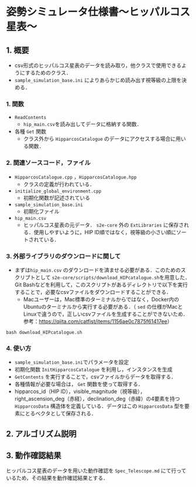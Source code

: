 # 姿勢シミュレータ仕様書～ヒッパルコス星表～

## 1.  概要
- csv形式のヒッパルコス星表のデータを読み取り，他クラスで使用できるようにするためのクラス．
- `sample_simulation_base.ini` によりあらかじめ読み出す視等級の上限を決める．
### 1. 関数
+ `ReadContents`
  * `hip_main.csv`を読み出してデータに格納する関数．
+ 各種 `Get` 関数
  * クラス外から `HipparcosCatalogue` のデータにアクセスする場合に用いる関数．

### 2. 関連ソースコード，ファイル
+ `HipparcosCatalogue.cpp` ，`HipparcosCatalogue.hpp`
  * クラスの定義が行われている．
+ `initialize_global_environment.cpp`
  * 初期化関数が記述されている
+ `sample_simulation_base.ini`
  * 初期化ファイル
+ `hip_main.csv`
  * ヒッパルコス星表の元データ． `s2e-core` 外の `ExtLibraries`  に保存される．使用しやすいように，HIP ID順ではなく，視等級の小さい順にソートされている．

### 3. 外部ライブラリのダウンロードに関して
+ まずは`hip_main.csv` のダウンロードを済ませる必要がある．このためのスクリプトとして `s2e-core/scripts/download_HIPcatalogue.sh`を用意した．Git Bashなどを利用して，このスクリプトがあるディレクトリで以下を実行することで，必要なcsvファイルをダウンロードすることができる．
  * Macユーザーは，Mac標準のターミナルからではなく，Docker内のUbuntuのターミナルから実行する必要がある．（ `sed` の仕様がMacとLinuxで違うので，正しいcsvファイルを生成することができないため．参考：<https://qiita.com/catfist/items/1156ae0c7875f61417ee>）
```
bash download_HIPcatalogue.sh 
``` 

### 4. 使い方
+ `sample_simulation_base.ini`でパラメータを設定
+ 初期化関数 `InitHipparcosCatalogue` を利用し，インスタンスを生成
+ `GetContents` を実行することで，csvファイルからデータを取得する．
+ 各種情報が必要な場合は， `Get` 関数を使って取得する．
+ hipparcos_id（HIP ID），visible_magnitude（視等級），right_ascension_deg（赤経），declination_deg（赤緯）の4要素を持つ `HipparcosData` 構造体を定義している．データはこの `HipparcosData` 型を要素にとるベクタとして保存される．

## 2. アルゴリズム説明

## 3. 動作確認結果
ヒッパルコス星表のデータを用いた動作確認を `Spec_Telescope.md` にて行っているため，その結果を動作確認結果とする．


